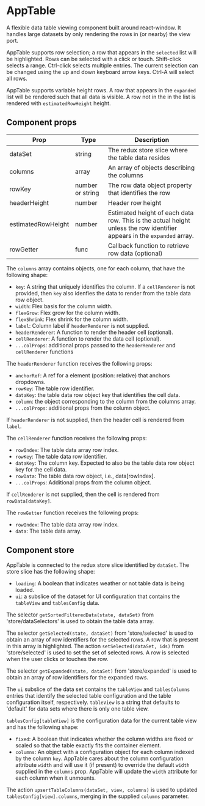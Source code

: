 # AppTable

A flexible data table viewing component built around react-window. It handles large datasets by only rendering the rows in (or nearby) the view port.

AppTable supports row selection; a row that appears in the `selected` list will be highlighted. Rows can be selected with a click or touch.
Shift-click selects a range. Ctrl-click selects multiple entries.
The current selection can be changed using the up and down keyboard arrow keys. Ctrl-A will select all rows.

AppTable supports variable height rows. A row that appears in the `expanded` list will be rendered such that all data is visible. A row not in the
in the list is rendered with `estimatedRowHeight` height.

## Component props

| Prop               | Type   | Description
| -------------------| ------ | -----------
| dataSet            | string | The redux store slice where the table data resides
| columns            | array  | An array of objects describing the columns
| rowKey             | number or string | The row data object property that identifies the row
| headerHeight       | number | Header row height
| estimatedRowHeight | number | Estimated height of each data row. This is the actual height unless the row identifier appears in the `expanded` array.
| rowGetter          | func   | Callback function to retrieve row data (optional)

The `columns` array contains objects, one for each column, that have the following shape:

* `key`: A string that uniquely identifies the column. If a `cellRenderer` is not provided, then `key` also idenfies the data to render from the table data row object.
* `width`: Flex basis for the column width.
* `flexGrow`: Flex grow for the column width.
* `flexShrink`: Flex shrink for the column width.
* `label`: Column label if `headerRenderer` is not supplied.
* `headerRenderer`: A function to render the header cell (optional).
* `cellRenderer`: A function to render the data cell (optional).
* `...colProps`: additional props passed to the `headerRenderer` and `cellRenderer` functions

The `headerRenderer` function receives the following props:

* `anchorRef`: A ref for a element (position: relative) that anchors dropdowns.
* `rowKey`: The table row identifier.
* `dataKey`: the table data row object key that identifies the cell data.
* `column`: the object corresponding to the column from the columns array.
* `...colProps`: additional props from the column object.

If `headerRenderer` is not supplied, then the header cell is rendered from `label`.

The `cellRenderer` function receives the following props:

* `rowIndex`: The table data array row index.
* `rowKey`: The table data row identifier.
* `dataKey`: The column key. Expected to also be the table data row object key for the cell data. 
* `rowData`: The table data row object, i.e., data[rowIndex].
* `...colProps`: Additional props from the column object.

If `cellRenderer` is not supplied, then the cell is rendered from `rowData[dataKey]`.

The `rowGetter` function receives the following props:

* `rowIndex`: The table data array row index.
* `data`: The table data array.

## Component store

AppTable is connected to the redux store slice identified by `dataSet`. The store slice has the following shape:

* `loading`: A boolean that indicates weather or not table data is being loaded.
* `ui`: a subslice of the dataset for UI configuration that contains the `tableView` and `tablesConfig` data.

The selector `getSortedFilteredData(state, dataSet)` from 'store/dataSelectors' is used to obtain the table data array.

The selector `getSelected(state, dataSet)` from 'store/selected' is used to obtain an array of row identifiers for the selected rows.
A row that is present in this array is highlighted.
The action `setSelected(dataSet, ids)` from 'store/selected' is used to set the set of selected rows.
A row is selected when the user clicks or touches the row.

The selector `getExpanded(state, dataSet)` from 'store/expanded' is used to obtain an array of row identifiers for the expanded rows.

The `ui` subslice of the data set contains the `tableView` and `tablesColumns` entries that identify the selected table configuration and the table
configuration itself, respectively. `tableView` is a string that defaults to 'default' for data sets where there is only one
table view.

`tablesConfig[tableView]` is the configuration data for the current table view and has the following shape:

* `fixed`: A boolean that indicates whether the column widths are fixed or scaled so that the table exactly fits the container element.
* `columns`: An object with a configuration object for each column indexed by the column `key`. AppTable cares about the column configuration
attribute `width` and will use it (if present) to override the default `width` supplied in the `columns` prop. AppTable will update the `width`
attribute for each column when it unmounts.

The action `upsertTableColumns(dataSet, view, columns)` is used to updated `tablesConfig[view].columns`, merging in the supplied `columns` parameter.

